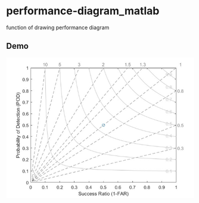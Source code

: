 # performance-diagram_matlab
function of drawing performance diagram
## Demo
![image](https://github.com/HappyXiaoAnAn/performance-diagram_matlab/blob/main/example.jpg)
